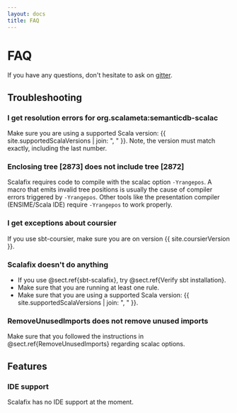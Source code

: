 ```yaml
---
layout: docs
title: FAQ
---
```


# FAQ
If you have any questions, don't hesitate to ask on [gitter](javascript:window.gitter.chat.defaultChat.toggleChat(true)).

## Troubleshooting
### I get resolution errors for org.scalameta:semanticdb-scalac
Make sure you are using a supported Scala version: {{ site.supportedScalaVersions | join: ", " }}.
Note, the version must match exactly, including the last number.

### Enclosing tree [2873] does not include tree [2872]

Scalafix requires code to compile with the scalac option `-Yrangepos`.
A macro that emits invalid tree positions is usually the cause of compiler errors
triggered by `-Yrangepos`. Other tools like the presentation compiler (ENSIME/Scala IDE) require
`-Yrangepos` to work properly.

### I get exceptions about coursier
If you use sbt-coursier, make sure you are on version {{ site.coursierVersion }}.

### Scalafix doesn't do anything
- If you use @sect.ref{sbt-scalafix}, try @sect.ref{Verify sbt installation}.
- Make sure that you are running at least one rule.
- Make sure that you are using a supported Scala version: {{ site.supportedScalaVersions | join: ", " }}.

### RemoveUnusedImports does not remove unused imports
Make sure that you followed the instructions in @sect.ref{RemoveUnusedImports} regarding scalac options.

## Features
### IDE support
Scalafix has no IDE support at the moment.
